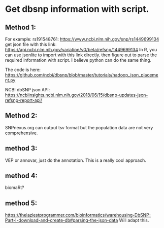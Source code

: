 # Get dbsnp information with script.
## Method 1:
For example: rs191548761: https://www.ncbi.nlm.nih.gov/snp/rs1449699134
get json file with this link: 
https://api.ncbi.nlm.nih.gov/variation/v0/beta/refsnp/1449699134
In R, you can use jsonlite to import with this link directly.
then figure out to parse the required information with script. 
I believe python can do the same thing.

The code is here:
https://github.com/ncbi/dbsnp/blob/master/tutorials/hadoop_json_placement.py

NCBI dbSNP json API:
https://ncbiinsights.ncbi.nlm.nih.gov/2018/06/15/dbsnp-updates-json-refsnp-report-api/

## Method 2:
SNPnexus.org
can output tsv format
but the population data are not very comprehensive.

## method 3:
VEP or annovar, just do the annotation.
This is a really cool approach.

## method 4:
biomaRt?

## method 5:
https://thelaziestprogrammer.com/bioinformatics/warehousing-DbSNP-Part-I-download-and-create-db#parsing-the-json-data
Will adapt this.
